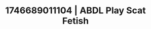 ---
categories:
- Fantasy lover
- Sensual selfie
- AI-generated
- Erotic dream roleplay
- Ethical porn
- ASMR
- Caressing curves
- Cosplay
image: /assets/images/1746689011104.jpg
layout: post
seo:
  description: Featured content with artistic Scat Fetish, ABDL Play. HD images available.
  keywords: Scat Fetish, ABDL Play
  og_image: /assets/images/1746689011104.jpg
  schema_type: VisualArtwork
tags:
- ABDL Play
- Scat Fetish
- '#1746689011104'
title: 1746689011104 | ABDL Play Scat Fetish
---